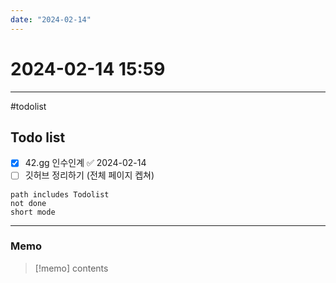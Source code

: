 ```yaml
---
date: "2024-02-14"
---
```

# 2024-02-14 15:59
---

#todolist


## Todo list
- [x] 42.gg 인수인계 ✅ 2024-02-14
- [ ] 깃허브 정리하기 (전체 페이지 켑쳐)
```tasks
path includes Todolist
not done
short mode
```
---
### Memo
> [!memo]
> contents
